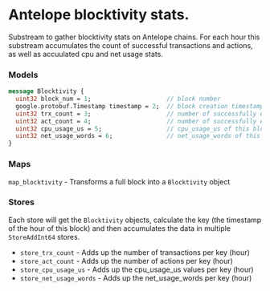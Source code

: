 Antelope blocktivity stats.
===========================

Substream to gather blocktivity stats on Antelope chains. For each hour this substream accumulates the count of successful
transactions and actions, as well as accuulated cpu and net usage stats. 

### Models

```protobuf
message Blocktivity {
  uint32 block_num = 1;                     // block number
  google.protobuf.Timestamp timestamp = 2;  // block creation timestamp (UTC)
  uint32 trx_count = 3;                     // number of successfully executed transactions in this block
  uint32 act_count = 4;                     // number of successfully executed actions in this block
  uint32 cpu_usage_us = 5;                  // cpu_usage_us of this block
  uint32 net_usage_words = 6;               // net_usage_words of this block
}
```

### Maps

`map_blocktivity` - Transforms a full block into a `Blocktivity` object

### Stores

Each store will get the `Blocktivity` objects, calculate the key (the timestamp of the hour of this block) and then 
accumulates the data in multiple `StoreAddInt64` stores.

* `store_trx_count` - Adds up the number of transactions per key (hour)
* `store_act_count` - Adds up the number of actions per key (hour)
* `store_cpu_usage_us` - Adds up the cpu_usage_us values per key (hour)
* `store_net_usage_words` - Adds up the net_usage_words per key (hour)
